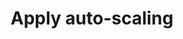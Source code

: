 ---
layout: tactic
title:  "Apply auto-scaling"
tags: energy-efficiency cloud-principles
categories: resource-allocation
t-type: "Architectural Tactic"
t-sort: "Awesome Tactic"
t-description: "Auto-scaling involves scaling the application to optimize the performance and costs. The application is monitored and automatically adjusted to ensure stable performance at the lowest costs. This enables on-demand resource usage which is a different approach compared to the traditional method where extra resources are constantly available to be prepared for peak load."
t-participant: "Cloud consumer"
t-artifact: "Resources such as servers, VMs, or Kubernetes nodes/containers"
t-targetQA: "Performance"
t-relatedQA: "Energy-efficiency, availability"
t-goal: "When developing software in the cloud, not all developers are adapted to this new approach and still use more resources than necessary to be ready for peak load rather than automatically scaling up, and hence taking full advantage of the benefits of cloud."
t-source: "Master Thesis “Architectural Tactics to Optimize Software for Energy Efficiency in the Public Cloud” by Sophie Vos"
---